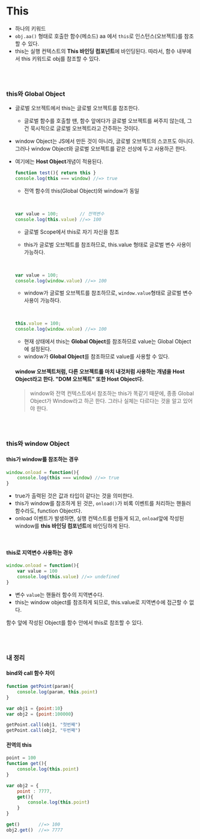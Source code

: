 # This

- 하나의 키워드
- `obj.aa()` 형태로 호출한 함수(메소드) aa 에서 `this`로 인스턴스(오브젝트)를 참조할 수 있다.
- this는 실행 컨텍스트의 **This 바인딩 컴포넌트**에 바인딩된다. 따라서, 함수 내부에서 this 키워드로 obj를 참조할 수 있다.

<br>
<br>

### this와 Global Object

- 글로벌 오브젝트에서 this는 글로벌 오브젝트를 참조한다.
  - 글로벌 함수를 호출할 땐, 함수 앞에다가 글로벌 오브젝트를 써주지 않는데, 그건 묵시적으로 글로벌 오브젝트라고 간주하는 것이다.
- window Object는 JS에서 만든 것이 아니라, 글로벌 오브젝트의 스코프도 아니다. 그러나 window Object와 글로벌 오브젝트를 같은 선상에 두고 사용하곤 한다.
- 여기에는 **Host Object**개념이 적용된다.

  ```Javascript
  function test(){ return this }
  console.log(this === window) //=> true
  ```

  - 전역 함수의 this(Global Object)와 window가 동일

    <br>

  ```Javascript
  var value = 100;        // 전역변수
  console.log(this.value) //=> 100
  ```

  - 글로벌 Scope에서 this로 자기 자신을 참조
  - this가 글로벌 오브젝트를 참조하므로, this.value 형태로 글로벌 변수 사용이 가능하다.

    <br>

  ```Javascript
  var value = 100;
  console.log(window.value) //=> 100
  ```

  - window가 글로벌 오브젝트를 참조하므로, `window.value`형태로 글로벌 변수 사용이 가능하다.

    <br>

  ```Javascript
  this.value = 100;
  console.log(window.value) //=> 100
  ```

  - 현재 상태에서 this는 **Global Object**를 참조하므로 value는 Global Object에 설정된다.
  - window가 **Global Object**를 참조하므로 value를 사용할 수 있다.

  #### window 오브젝트처럼, 다른 오브젝트를 마치 내것처럼 사용하는 개념을 Host Object라고 한다. "DOM 오브젝트" 또한 Host Object다.

  > window와 전역 컨텍스트에서 참조하는 this가 똑같기 때문에, 종종 Global Object가 Window라고 하곤 한다. 그러나 실체는 다르다는 것을 알고 있어야 한다.

<br>
<br>

### this와 window Object

#### this가 window를 참조하는 경우

```Javascript
window.onload = function(){
    console.log(this === window) //=> true
}
```

- true가 출력된 것은 값과 타입이 같다는 것을 의미한다.
- this가 window를 참조하게 된 것은, `onload()`가 비록 이벤트를 처리하는 핸들러 함수라도, function Object다.
- onload 이벤트가 발생하면, 실행 컨텍스트를 만들게 되고, `onload`앞에 작성된 window를 **this 바인딩 컴포넌트**에 바인딩하게 된다.

<br>

#### this로 지역변수 사용하는 경우

```Javascript
window.onload = function(){
    var value = 100
    console.log(this.value) //=> undefined
}
```

- 변수 `value`는 핸들러 함수의 지역변수다.
- this는 window object를 참조하게 되므로, this.value로 지역변수에 접근할 수 없다.

함수 앞에 작성된 Object를 함수 안에서 this로 참조할 수 있다.

<br>
<br>

### 내 정리

#### bind와 call 함수 차이

```Javascript
function getPoint(param){
    console.log(param, this.point)
}

var obj1 = {point:10}
var obj2 = {point:100000}

getPoint.call(obj1, "첫번째")
getPoint.call(obj2, "두번째")
```

#### 전역의 this

```Javascript
point = 100
function get(){
    console.log(this.point)
}

var obj2 = {
    point : 7777,
    get(){
        console.log(this.point)
    }
}

get()       //=> 100
obj2.get()  //=> 7777
```

